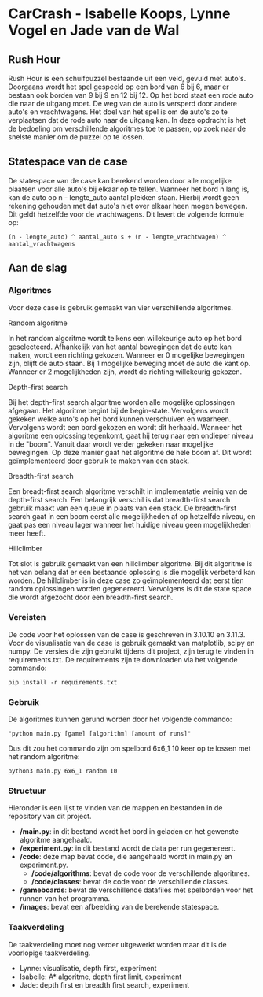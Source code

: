 # CarCrash - Isabelle Koops, Lynne Vogel en Jade van de Wal

## Rush Hour

Rush Hour is een schuifpuzzel bestaande uit een veld, gevuld met auto's. Doorgaans wordt het spel gespeeld op een bord van 6 bij 6, maar er bestaan ook borden van 9 bij 9 en 12 bij 12. Op het bord staat een rode auto die naar de uitgang moet. De weg van de auto is versperd door andere auto's en vrachtwagens. Het doel van het spel is om de auto's zo te verplaatsen dat de rode auto naar de uitgang kan. In deze opdracht is het de bedoeling om verschillende algoritmes toe te passen, op zoek naar de snelste manier om de puzzel op te lossen.

## Statespace van de case
De statespace van de case kan berekend worden door alle mogelijke plaatsen voor alle auto's bij elkaar op te tellen. Wanneer het bord n lang is, kan de auto op n - lengte_auto aantal plekken staan. Hierbij wordt geen rekening gehouden met dat auto's niet over elkaar heen mogen bewegen. Dit geldt hetzelfde voor de vrachtwagens. Dit levert de volgende formule op:

```
(n - lengte_auto) ^ aantal_auto's + (n - lengte_vrachtwagen) ^ aantal_vrachtwagens
```

## Aan de slag

### Algoritmes

Voor deze case is gebruik gemaakt van vier verschillende algoritmes. 

Random algoritme

In het random algoritme wordt telkens een willekeurige auto op het bord geselecteerd. Afhankelijk van het aantal bewegingen dat de auto kan maken, wordt een richting gekozen. Wanneer er 0 mogelijke bewegingen zijn, blijft de auto staan. Bij 1 mogelijke beweging moet de auto die kant op. Wanneer er 2 mogelijkheden zijn, wordt de richting willekeurig gekozen. 

Depth-first search

Bij het depth-first search algoritme worden alle mogelijke oplossingen afgegaan. Het algoritme begint bij de begin-state. Vervolgens wordt gekeken welke auto's op het bord kunnen verschuiven en waarheen. Vervolgens wordt een bord gekozen en wordt dit herhaald. Wanneer het algoritme een oplossing tegenkomt, gaat hij terug naar een ondieper niveau in de "boom". Vanuit daar wordt verder gekeken naar mogelijke bewegingen. Op deze manier gaat het algoritme de hele boom af. Dit wordt geïmplementeerd door gebruik te maken van een stack.

Breadth-first search

Een breadt-first search algoritme verschilt in implementatie weinig van de depth-first search. Een belangrijk verschil is dat breadth-first search gebruik maakt van een queue in plaats van een stack. De breadth-first search gaat in een boom eerst alle mogelijkheden af op hetzelfde niveau, en gaat pas een niveau lager wanneer het huidige niveau geen mogelijkheden meer heeft. 

Hillclimber

Tot slot is gebruik gemaakt van een hillclimber algoritme. Bij dit algoritme is het van belang dat er een bestaande oplossing is die mogelijk verbeterd kan worden. De hillclimber is in deze case zo geïmplementeerd dat eerst tien random oplossingen worden gegenereerd. Vervolgens is dit de state space die wordt afgezocht door een breadth-first search.


### Vereisten

De code voor het oplossen van de case is geschreven in 3.10.10 en 3.11.3. Voor de visualisatie van de case is gebruik gemaakt van matplotlib, scipy en numpy. De versies die zijn gebruikt tijdens dit project, zijn terug te vinden in requirements.txt. De requirements zijn te downloaden via het volgende commando:

```
pip install -r requirements.txt
``` 

### Gebruik

De algoritmes kunnen gerund worden door het volgende commando: 

```
"python main.py [game] [algorithm] [amount of runs]"

```
Dus dit zou het commando zijn om spelbord 6x6_1 10 keer op te lossen met het random algoritme: 
```
python3 main.py 6x6_1 random 10
```

### Structuur

Hieronder is een lijst te vinden van de mappen en bestanden in de repository van dit project.
- **/main.py**: in dit bestand wordt het bord in geladen en het gewenste algoritme aangehaald.
- **/experiment.py**: in dit bestand wordt de data per run gegenereert.
- **/code**: deze map bevat code, die aangehaald wordt in main.py en experiment.py.
    - **/code/algorithms**: bevat de code voor de verschillende algoritmes.
    - **/code/classes**: bevat de code voor de verschillende classes.
- **/gameboards**: bevat de verschillende datafiles met spelborden voor het runnen van het programma.
- **/images**: bevat een afbeelding van de berekende statespace.

### Taakverdeling

De taakverdeling moet nog verder uitgewerkt worden maar dit is de voorlopige taakverdeling. 

- Lynne: visualisatie, depth first, experiment
- Isabelle: A* algoritme, depth first limit, experiment
- Jade: depth first en breadth first search, experiment